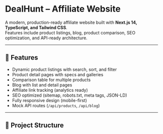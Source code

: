 # DealHunt – Affiliate Website

A modern, production-ready affiliate website built with **Next.js 14, TypeScript, and Tailwind CSS**.  
Features include product listings, blog, product comparison, SEO optimization, and API-ready architecture.

---

## 🚀 Features
- Dynamic product listings with search, sort, and filter
- Product detail pages with specs and galleries
- Comparison table for multiple products
- Blog with list and detail pages
- Affiliate link tracking (analytics ready)
- SEO optimized (sitemap, robots.txt, meta tags, JSON-LD)
- Fully responsive design (mobile-first)
- Mock API routes (`/api/products`, `/api/blog`)

---

## 📂 Project Structure
